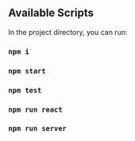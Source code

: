 ## Available Scripts

In the project directory, you can run:

### `npm i`

### `npm start`

### `npm test`

### `npm run react`

### `npm run server`
